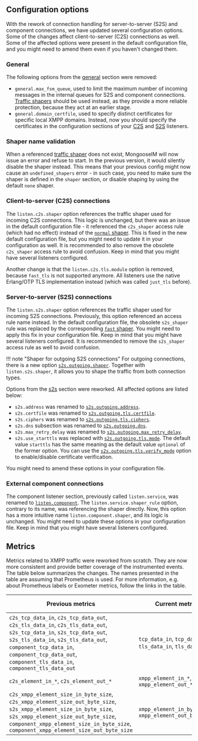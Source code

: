 ## Configuration options

With the rework of connection handling for server-to-server (S2S) and component connections, we have updated several configuration options. Some of the changes affect client-to-server (C2S) connections as well.
Some of the affected options were present in the default configuration file, and you might need to amend them even if you haven't changed them.

### General

The following options from the [general](../configuration/general.md) section were removed:

* `general.max_fsm_queue`, used to limit the maximum number of incoming messages in the internal queues for S2S and component connections.
  [Traffic shapers](../configuration/shaper.md) should be used instead, as they provide a more reliable protection, because they act at an earlier stage.
* `general.domain_certfile`, used to specify distinct certificates for specific local XMPP domains. Instead, now you should specify the certificates in the configuration sections of your [C2S](../listeners/listen-c2s.md#listenc2stlscertfile) and [S2S](../listeners/listen-s2s.md#tls-options-for-s2s) listeners.

### Shaper name validation

When a referenced [traffic shaper](../configuration/shaper.md) does not exist, MongooseIM will now issue an error and refuse to start.
In the previous version, it would silently disable the shaper instead.
This means that your previous config might now cause an `undefined_shapers` error - in such case, you need to make sure the shaper is defined in the `shaper` section, or disable shaping by using the default `none` shaper.

### Client-to-server (C2S) connections

The `listen.c2s.shaper` option references the traffic shaper used for incoming C2S connections.
This logic is unchanged, but there was an issue in the default configuration file - it referenced the `c2s_shaper` access rule (which had no effect) instead of the [`normal` shaper](../configuration/shaper.md#c2s-shaper).
This is fixed in the new default configuration file, but you might need to update it in your configuration as well.
It is recommended to also remove the obsolete `c2s_shaper` access rule to avoid confusion.
Keep in mind that you might have several listeners configured.

Another change is that the `listen.c2s.tls.module` option is removed, because `fast_tls` is not supported anymore.
All listeners use the native Erlang/OTP TLS implementation instead (which was called `just_tls` before).

### Server-to-server (S2S) connections

The `listen.s2s.shaper` option references the traffic shaper used for incoming S2S connections.
Previously, this option referenced an access rule name instead.
In the default configuration file, the obsolete `s2s_shaper` rule was replaced by the corresponding [`fast` shaper](../configuration/shaper.md#s2s-shaper).
You might need to apply this fix in your configuration file.
Keep in mind that you might have several listeners configured.
It is recommended to remove the `s2s_shaper` access rule as well to avoid confusion.

!!! note "Shaper for outgoing S2S connections"
    For outgoing connections, there is a new option [`s2s.outgoing.shaper`](../configuration/s2s.md#s2soutgoingshaper).
    Together with `listen.s2s.shaper`, it allows you to shape the traffic from both connection types.

Options from the [s2s](../configuration/s2s.md) section were reworked. All affected options are listed below:

* `s2s.address` was renamed to [`s2s.outgoing.address`](../configuration/s2s.md#s2soutgoingaddress).
* `s2s.certfile` was renamed to [`s2s.outgoing.tls.certfile`](../configuration/s2s.md#tls-options-for-outgoing-connections).
* `s2s.ciphers` was renamed to [`s2s.outgoing.tls.ciphers`](../configuration/s2s.md#tls-options-for-outgoing-connections).
* `s2s.dns` subsection was renamed to [`s2s.outgoing.dns`](../configuration/s2s.md#s2soutgoingdnsretries).
* `s2s.max_retry_delay` was renamed to [`s2s.outgoing.max_retry_delay`](../configuration/s2s.md#s2soutgoingmax_retry_delay).
* `s2s.use_starttls` was replaced with [`s2s.outgoing.tls.mode`](../configuration/s2s.md#s2soutgoingtlsmode). The default value `starttls` has the same meaning as the default value `optional` of the former option. You can use the [`s2s.outgoing.tls.verify_mode`](../configuration/s2s.md#tls-options-for-outgoing-connections) option to enable/disable certificate verification.

You might need to amend these options in your configuration file.

### External component connections

The component listener section, previously called `listen.service`, was renamed to [`listen.component`](../listeners/listen-components.md).
The `listen.service.shaper_rule` option, contrary to its name, was referencing the shaper directly.
Now, this option has a more intuitive name `listen.component.shaper`, and its logic is unchanged.
You might need to update these options in your configuration file.
Keep in mind that you might have several listeners configured.

## Metrics

Metrics related to XMPP traffic were reworked from scratch. They are now more consistent and provide better coverage of the instrumented events. The table below summarizes the changes. The names presented in the table are assuming that Prometheus is used. For more information, e.g. about Prometheus labels or Exometer metrics, follow the links in the table.

| Previous metrics | Current metrics  | More information |
| ---------------- | ---------------- | ---------------- |
| `c2s_tcp_data_in`, `c2s_tcp_data_out`,<br> `c2s_tls_data_in`, `c2s_tls_data_out`,<br> `s2s_tcp_data_in`, `s2s_tcp_data_out`,<br> `s2s_tls_data_in`, `s2s_tls_data_out`,<br> `component_tcp_data_in`, `component_tcp_data_out`,<br> `component_tls_data_in`, `component_tls_data_out` | `tcp_data_in`, `tcp_data_out`,<br> `tls_data_in`, `tls_data_out` | [Network data](../operation-and-maintenance/MongooseIM-metrics.md#network-data-metrics) |
| `c2s_element_in_*`, `c2s_element_out_*` | `xmpp_element_in_*`, `xmpp_element_out_*` | [XMPP traffic](../operation-and-maintenance/MongooseIM-metrics.md#xmpp-traffic-metrics) |
| `c2s_xmpp_element_size_in_byte_size`, `c2s_xmpp_element_size_out_byte_size`,<br> `s2s_xmpp_element_size_in_byte_size`, `s2s_xmpp_element_size_out_byte_size`,<br> `component_xmpp_element_size_in_byte_size`, `component_xmpp_element_size_out_byte_size` | `xmpp_element_in_byte_size`, `xmpp_element_out_byte_size` | [XMPP traffic](../operation-and-maintenance/MongooseIM-metrics.md#xmpp-traffic-metrics) |

